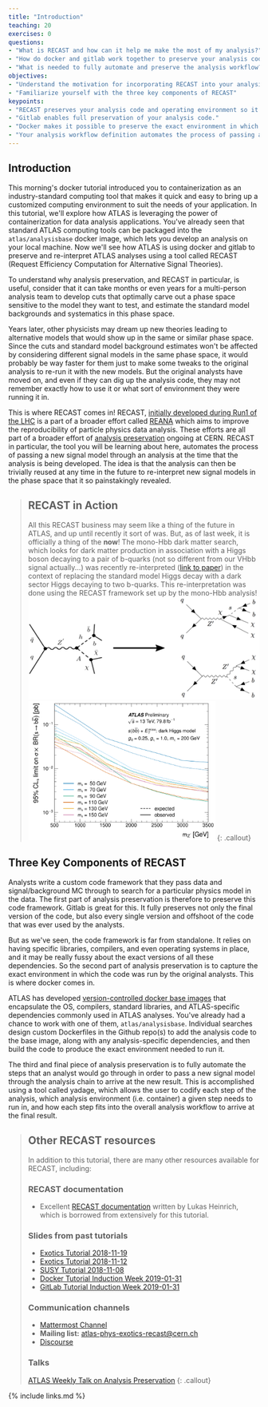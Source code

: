 ```yaml
---
title: "Introduction"
teaching: 20
exercises: 0
questions:
- "What is RECAST and how can it help me make the most of my analysis?"
- "How do docker and gitlab work together to preserve your analysis code and operating environment?"
- "What is needed to fully automate and preserve the analysis workflow?"
objectives:
- "Understand the motivation for incorporating RECAST into your analysis"
- "Familiarize yourself with the three key components of RECAST"
keypoints:
- "RECAST preserves your analysis code and operating environment so it can be re-interpreted with new physical models."
- "Gitlab enables full preservation of your analysis code."
- "Docker makes it possible to preserve the exact environment in which your analysis code is run."
- "Your analysis workflow definition automates the process of passing an arbitrary signal model through your containerized analysis chain."
---
```


## Introduction
This morning's docker tutorial introduced you to containerization as an industry-standard computing tool that makes it quick and easy to bring up a customized computing environment to suit the needs of your application. In this tutorial, we'll explore how ATLAS is leveraging the power of containerization for data analysis applications. You've already seen that standard ATLAS computing tools can be packaged into the `atlas/analysisbase` docker image, which lets you develop an analysis on your local machine. Now we'll see how ATLAS is using docker and gitlab to preserve and re-interpret ATLAS analyses using a tool called RECAST (Request Efficiency Computation for Alternative Signal Theories).


To understand why analysis preservation, and RECAST in particular, is useful, consider that it can take months or even years for a multi-person analysis team to develop cuts that optimally carve out a phase space sensitive to the model they want to test, and estimate the standard model backgrounds and systematics in this phase space.


Years later, other physicists may dream up new theories leading to alternative models that would show up in the same or similar phase space. Since the cuts and standard model background estimates won't be affected by considering different signal models in the same phase space, it would probably be way faster for them just to make some tweaks to the original analysis to re-run it with the new models. But the original analysts have moved on, and even if they can dig up the analysis code, they may not remember exactly how to use it or what sort of environment they were running it in.


This is where RECAST comes in! RECAST, [initially developed during Run1 of the LHC](https://link.springer.com/article/10.1007%2FJHEP04%282011%29038) is a part of a broader effort called [REANA](http://www.reanahub.io/) which aims to improve the reproducibility of particle physics data analysis.  These efforts are all part of a broader effort of [analysis preservation](https://www.nature.com/articles/s41567-018-0342-2) ongoing at CERN.  RECAST in particular, the tool you will be learning about here, automates the process of passing a new signal model through an analysis at the time that the analysis is being developed. The idea is that the analysis can then be trivially reused at any time in the future to re-interpret new signal models in the phase space that it so painstakingly revealed.

> ## RECAST in Action
> All this RECAST business may seem like a thing of the future in ATLAS, and up until recently it sort of was. But, as of last week, it is officially a thing of the **now**! The mono-Hbb dark matter search, which looks for dark matter production in association with a Higgs boson decaying to a pair of b-quarks (not so different from our VHbb signal actually...) was recently re-interpreted ([link to paper](https://cds.cern.ch/record/2686290)) in the context of replacing the standard model Higgs decay with a dark sector Higgs decaying to two b-quarks. This re-interpretation was done using the RECAST framework set up by the mono-Hbb analysis!
> <img src="../fig/recast_doodle.png" alt="MonoHbb Reinterpretation" style="width:500px">
> <img src="../fig/monosbb_exclusion.png" alt="MonoSbb Exclusion" style="width:375px">
{: .callout}

## Three Key Components of RECAST

Analysts write a custom code framework that they pass data and signal/background MC through to search for a particular physics model in the data. The first part of analysis preservation is therefore to preserve this code framework. Gitlab is great for this. It fully preserves not only the final version of the code, but also every single version and offshoot of the code that was ever used by the analysts.


But as we've seen, the code framework is far from standalone. It relies on having specific libraries, compilers, and even operating systems in place, and it may be really fussy about the exact versions of all these dependencies. So the second part of analysis preservation is to capture the exact environment in which the code was run by the original analysts. This is where docker comes in.


ATLAS has developed [version-controlled docker base images](https://hub.docker.com/u/atlas) that encapsulate the OS, compilers, standard libraries, and ATLAS-specific dependencies commonly used in ATLAS analyses. You've already had a chance to work with one of them, `atlas/analysisbase`. Individual searches design custom Dockerfiles in the Github repo(s) to add the analysis code to the base image, along with any analysis-specific dependencies, and then build the code to produce the exact environment needed to run it.


The third and final piece of analysis preservation is to fully automate the steps that an analyst would go through in order to pass a new signal model through the analysis chain to arrive at the new result. This is accomplished using a tool called yadage, which allows the user to codify each step of the analysis, which analysis environment (i.e. container) a given step needs to run in, and how each step fits into the overall analysis workflow to arrive at the final result.

> ## Other RECAST resources
> In addition to this tutorial, there are many other resources available for RECAST, including:
>
> ### RECAST documentation
> * Excellent [RECAST documentation](https://recast-docs.web.cern.ch/recast-docs/) written by Lukas Heinrich, which is borrowed from extensively for this tutorial.
>
> ### Slides from past tutorials
> * [Exotics Tutorial 2018-11-19](https://indico.cern.ch/event/771214/)
> * [Exotics Tutorial 2018-11-12](https://indico.cern.ch/event/768607/)
> * [SUSY Tutorial 2018-11-08](https://indico.cern.ch/event/763748/)
> * [Docker Tutorial Induction Week 2019-01-31](https://indico.cern.ch/event/772589/contributions/3210539/attachments/1788754/2913246/DockerSWTutorial.pdf)
> * [GitLab Tutorial Induction Week 2019-01-31](https://indico.cern.ch/event/772589/contributions/3210424/attachments/1788725/2913191/20190131_ContinuousIntegration_ATLASInductionWeek.pdf)
>
> ### Communication channels
> * [Mattermost Channel](https://mattermost.web.cern.ch/atlas-ap/channels/town-square)
> * **Mailing list:** atlas-phys-exotics-recast@cern.ch
> * [Discourse](https://atlas-talk.web.cern.ch/c/recast)
>
> ### Talks
> [ATLAS Weekly Talk on Analysis Preservation](https://indico.cern.ch/event/793316/contributions/3295488/attachments/1786861/2909640/AP_RECAST_Weekly.pdf)
{: .callout}

{% include links.md %}

